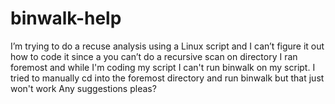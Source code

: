 # binwalk-help
I’m trying to do a recuse analysis using a Linux script and I can’t figure it out how to code it since a you can’t do a recursive scan on directory
I ran foremost and while I'm coding my script I can't run binwalk on my script.
I tried to manually cd into the foremost directory and run binwalk but that just won't work 
Any suggestions pleas?
